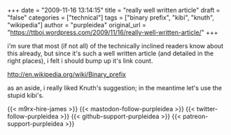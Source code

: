+++
date = "2009-11-16 13:14:15"
title = "really well written article"
draft = "false"
categories = ["technical"]
tags = ["binary prefix", "kibi", "knuth", "wikipedia"]
author = "purpleidea"
original_url = "https://ttboj.wordpress.com/2009/11/16/really-well-written-article/"
+++

i'm sure that most (if not all) of the technically inclined readers know about this already, but since it's such a well written article (and detailed in the right places), i felt i should bump up it's link count.

<a href="http://en.wikipedia.org/wiki/Binary_prefix">http://en.wikipedia.org/wiki/Binary_prefix</a>

as an aside, i really liked Knuth's suggestion; in the meantime let's use the stupid kibi's.

{{< m9rx-hire-james >}}
{{< mastodon-follow-purpleidea >}}
{{< twitter-follow-purpleidea >}}
{{< github-support-purpleidea >}}
{{< patreon-support-purpleidea >}}
